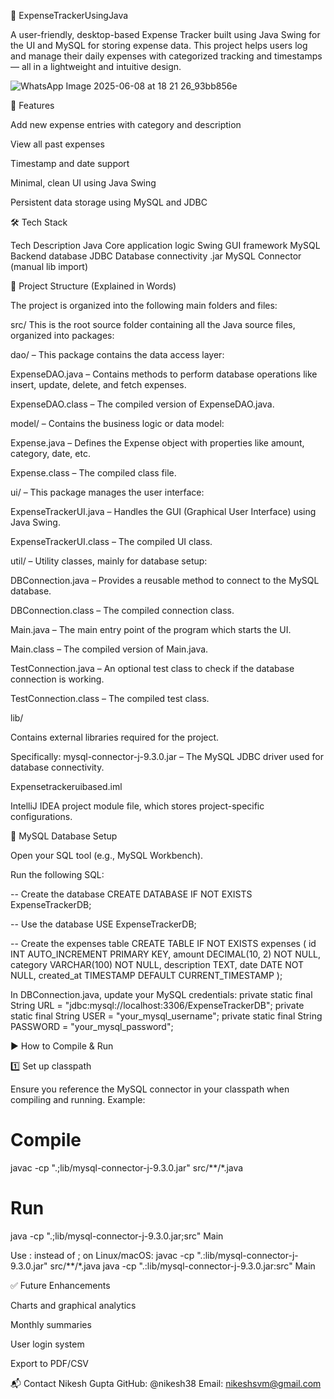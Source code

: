 💸 ExpenseTrackerUsingJava

A user-friendly, desktop-based Expense Tracker built using Java Swing for the UI and MySQL for storing expense data. This project helps users log and manage their daily expenses with categorized tracking and timestamps — all in a lightweight and intuitive design.


![WhatsApp Image 2025-06-08 at 18 21 26_93bb856e](https://github.com/user-attachments/assets/6be467aa-52dc-4dbb-b1e6-7f8fe487aea1)

🚀 Features

Add new expense entries with category and description

View all past expenses

Timestamp and date support

Minimal, clean UI using Java Swing

Persistent data storage using MySQL and JDBC


🛠️ Tech Stack

Tech	Description
Java	Core application logic
Swing	GUI framework
MySQL	Backend database
JDBC	Database connectivity
.jar	MySQL Connector (manual lib import)

📁 Project Structure (Explained in Words)

The project is organized into the following main folders and files:

src/
This is the root source folder containing all the Java source files, organized into packages:

dao/ – This package contains the data access layer:

ExpenseDAO.java – Contains methods to perform database operations like insert, update, delete, and fetch expenses.

ExpenseDAO.class – The compiled version of ExpenseDAO.java.

model/ – Contains the business logic or data model:

Expense.java – Defines the Expense object with properties like amount, category, date, etc.

Expense.class – The compiled class file.

ui/ – This package manages the user interface:

ExpenseTrackerUI.java – Handles the GUI (Graphical User Interface) using Java Swing.

ExpenseTrackerUI.class – The compiled UI class.

util/ – Utility classes, mainly for database setup:

DBConnection.java – Provides a reusable method to connect to the MySQL database.

DBConnection.class – The compiled connection class.

Main.java – The main entry point of the program which starts the UI.

Main.class – The compiled version of Main.java.

TestConnection.java – An optional test class to check if the database connection is working.

TestConnection.class – The compiled test class.

lib/

Contains external libraries required for the project.

Specifically: mysql-connector-j-9.3.0.jar – The MySQL JDBC driver used for database connectivity.

Expensetrackeruibased.iml

IntelliJ IDEA project module file, which stores project-specific configurations.



🧩 MySQL Database Setup

Open your SQL tool (e.g., MySQL Workbench).

Run the following SQL:

-- Create the database
CREATE DATABASE IF NOT EXISTS ExpenseTrackerDB;

-- Use the database
USE ExpenseTrackerDB;

-- Create the expenses table
CREATE TABLE IF NOT EXISTS expenses (
    id INT AUTO_INCREMENT PRIMARY KEY,
    amount DECIMAL(10, 2) NOT NULL,
    category VARCHAR(100) NOT NULL,
    description TEXT,
    date DATE NOT NULL,
    created_at TIMESTAMP DEFAULT CURRENT_TIMESTAMP
);

In DBConnection.java, update your MySQL credentials:
private static final String URL = "jdbc:mysql://localhost:3306/ExpenseTrackerDB";
private static final String USER = "your_mysql_username";
private static final String PASSWORD = "your_mysql_password";

▶️ How to Compile & Run

1️⃣ Set up classpath

Ensure you reference the MySQL connector in your classpath when compiling and running. Example:

# Compile
javac -cp ".;lib/mysql-connector-j-9.3.0.jar" src/**/*.java

# Run
java -cp ".;lib/mysql-connector-j-9.3.0.jar;src" Main

Use : instead of ; on Linux/macOS:
javac -cp ".:lib/mysql-connector-j-9.3.0.jar" src/**/*.java
java -cp ".:lib/mysql-connector-j-9.3.0.jar:src" Main

✅ Future Enhancements

 Charts and graphical analytics

 Monthly summaries

 User login system

 Export to PDF/CSV

📬 Contact
Nikesh Gupta
GitHub: @nikesh38
Email: nikeshsvm@gmail.com


